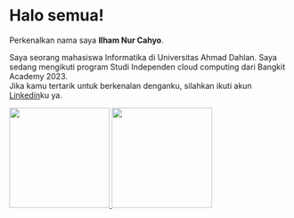# Halo semua!

Perkenalkan nama saya **Ilham Nur Cahyo**.  

Saya seorang mahasiswa Informatika di Universitas Ahmad Dahlan. Saya sedang mengikuti program Studi Independen cloud computing dari Bangkit  Academy 2023.  
Jika kamu tertarik untuk berkenalan denganku, silahkan ikuti akun [Linkedin](https://www.linkedin.com/in/ilham-nur-cahyo-9a6479288/)ku ya.

<p align="left">
<a href="https://github.com/ilhamnc/">
  <img height="180em" src="https://github-readme-stats-eight-theta.vercel.app/api?username=ilhamnc&show_icons=true&theme=algolia&include_all_commits=true&count_private=true"/>
  <img height="180em" src="https://github-readme-stats-eight-theta.vercel.app/api/top-langs/?username=ilhamnc&layout=compact&langs_count=8&theme=algolia"/>
</a>
</p>
